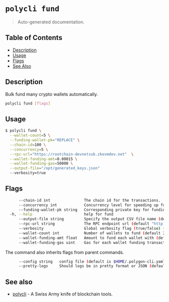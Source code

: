 # `polycli fund`

> Auto-generated documentation.

## Table of Contents

- [Description](#description)
- [Usage](#usage)
- [Flags](#flags)
- [See Also](#see-also)

## Description

Bulk fund many crypto wallets automatically.

```bash
polycli fund [flags]
```

## Usage

```bash
$ polycli fund \
  --wallet-count=5 \
  --funding-wallet-pk="REPLACE" \
  --chain-id=100 \
  --concurrency=5 \
  --rpc-url="https://rootchain-devnetsub.zkevmdev.net"  \
  --wallet-funding-amt=0.00015 \
  --wallet-funding-gas=50000 \
  --output-file="/opt/generated_keys.json"
  --verbosity=true
```
## Flags

```bash
      --chain-id int               The chain id for the transactions.
      --concurrency int            Concurrency level for speeding up funding wallets (default 5)
      --funding-wallet-pk string   Corresponding private key for funding wallet address, ensure you remove leading 0x
  -h, --help                       help for fund
      --output-file string         Specify the output CSV file name (default "wallets.csv")
      --rpc-url string             The RPC endpoint url (default "http://localhost:8545")
      --verbosity                  Global verbosity flag (true/false) (default true)
      --wallet-count int           Number of wallets to fund (default 2)
      --wallet-funding-amt float   Amount to fund each wallet with (default 0.05)
      --wallet-funding-gas uint    Gas for each wallet funding transaction (default 50000)
```

The command also inherits flags from parent commands.

```bash
      --config string   config file (default is $HOME/.polygon-cli.yaml)
      --pretty-logs     Should logs be in pretty format or JSON (default true)
```

## See also

- [polycli](polycli.md) - A Swiss Army knife of blockchain tools.
